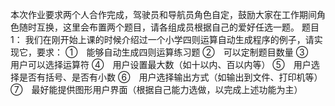 本次作业要求两个人合作完成，驾驶员和导航员角色自定，鼓励大家在工作期间角色随时互换，这里会布置两个题目，请各组成员根据自己的爱好任选一题。
题目1：
我们在刚开始上课的时候介绍过一个小学四则运算自动生成程序的例子，请实现它，要求：
①　能够自动生成四则运算练习题
②　可以定制题目数量
③　用户可以选择运算符
④　用户设置最大数（如十以内、百以内等）
⑤　用户选择是否有括号、是否有小数
⑥　用户选择输出方式（如输出到文件、打印机等）
⑦　最好能提供图形用户界面（根据自己能力选做，以完成上述功能为主）
